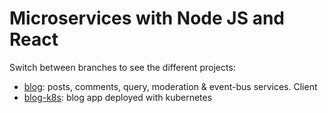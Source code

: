 # Microservices with Node JS and React
Switch between branches to see the different projects:
- [blog](https://github.com/r1oga/microservices/tree/blog): posts, comments, query, moderation & event-bus services. Client
- [blog-k8s](https://github.com/r1oga/microservices/tree/blog-k8s): blog app deployed with kubernetes
